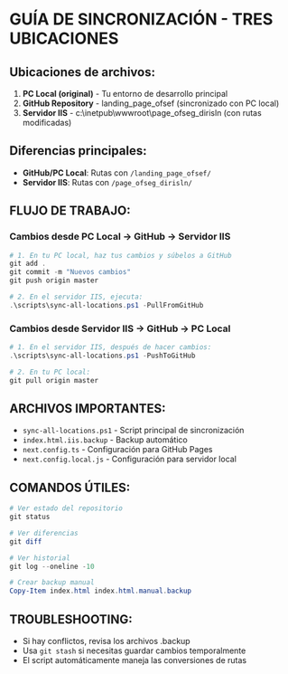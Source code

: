 # GUÍA DE SINCRONIZACIÓN - TRES UBICACIONES

## Ubicaciones de archivos:
1. **PC Local (original)** - Tu entorno de desarrollo principal
2. **GitHub Repository** - landing_page_ofsef (sincronizado con PC local)
3. **Servidor IIS** - c:\inetpub\wwwroot\page_ofseg_dirisln (con rutas modificadas)

## Diferencias principales:
- **GitHub/PC Local**: Rutas con `/landing_page_ofsef/`
- **Servidor IIS**: Rutas con `/page_ofseg_dirisln/`

## FLUJO DE TRABAJO:

### Cambios desde PC Local → GitHub → Servidor IIS
```powershell
# 1. En tu PC local, haz tus cambios y súbelos a GitHub
git add .
git commit -m "Nuevos cambios"
git push origin master

# 2. En el servidor IIS, ejecuta:
.\scripts\sync-all-locations.ps1 -PullFromGitHub
```

### Cambios desde Servidor IIS → GitHub → PC Local
```powershell
# 1. En el servidor IIS, después de hacer cambios:
.\scripts\sync-all-locations.ps1 -PushToGitHub

# 2. En tu PC local:
git pull origin master
```

## ARCHIVOS IMPORTANTES:
- `sync-all-locations.ps1` - Script principal de sincronización
- `index.html.iis.backup` - Backup automático
- `next.config.ts` - Configuración para GitHub Pages
- `next.config.local.js` - Configuración para servidor local

## COMANDOS ÚTILES:
```powershell
# Ver estado del repositorio
git status

# Ver diferencias
git diff

# Ver historial
git log --oneline -10

# Crear backup manual
Copy-Item index.html index.html.manual.backup
```

## TROUBLESHOOTING:
- Si hay conflictos, revisa los archivos .backup
- Usa `git stash` si necesitas guardar cambios temporalmente
- El script automáticamente maneja las conversiones de rutas
